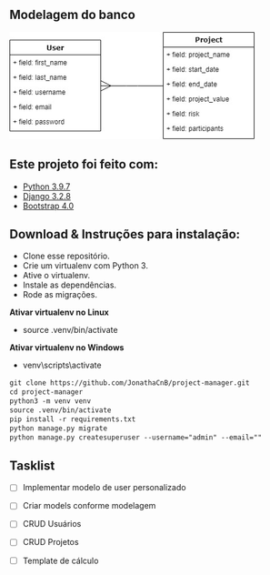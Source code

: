 ## Modelagem do banco

![](modelagem-project-manager.jpg)

## Este projeto foi feito com:

* [Python 3.9.7](https://www.python.org/)
* [Django 3.2.8](https://www.djangoproject.com/)
* [Bootstrap 4.0](https://getbootstrap.com/)

## Download & Instruções para instalação:

* Clone esse repositório.
* Crie um virtualenv com Python 3.
* Ative o virtualenv.
* Instale as dependências.
* Rode as migrações.

**Ativar virtualenv no Linux**
* source .venv/bin/activate

**Ativar virtualenv no Windows**
* venv\scripts\activate

```
git clone https://github.com/JonathaCnB/project-manager.git
cd project-manager
python3 -m venv venv
source .venv/bin/activate
pip install -r requirements.txt
python manage.py migrate
python manage.py createsuperuser --username="admin" --email=""
```

## Tasklist

- [ ] Implementar modelo de user personalizado
- [ ] Criar models conforme modelagem
- [ ] CRUD Usuários
- [ ] CRUD Projetos
- [ ] Template de cálculo

